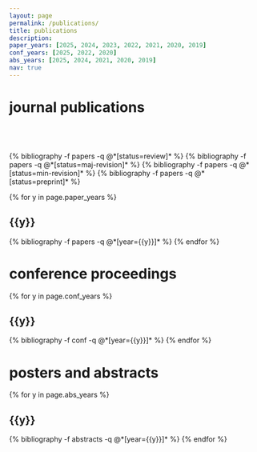 ```yaml
---
layout: page
permalink: /publications/
title: publications
description: 
paper_years: [2025, 2024, 2023, 2022, 2021, 2020, 2019]
conf_years: [2025, 2022, 2020]
abs_years: [2025, 2024, 2021, 2020, 2019]
nav: true
---
```


<div class="publications">

<h1>journal publications</h1>
<h2 class="year">&nbsp;</h2>
{% bibliography -f papers -q @*[status=review]* %}
{% bibliography -f papers -q @*[status=maj-revision]* %}
{% bibliography -f papers -q @*[status=min-revision]* %}
{% bibliography -f papers -q @*[status=preprint]* %}

{% for y in page.paper_years %}
  <h2 class="year">{{y}}</h2>
  {% bibliography -f papers -q @*[year={{y}}]* %}
{% endfor %}

<h1>conference proceedings</h1>
{% for y in page.conf_years %}
  <h2 class="year">{{y}}</h2>
  {% bibliography -f conf -q @*[year={{y}}]* %}
{% endfor %}

<h1>posters and abstracts</h1>
{% for y in page.abs_years %}
  <h2 class="year">{{y}}</h2>
  {% bibliography -f abstracts -q @*[year={{y}}]* %}
{% endfor %}

</div>
